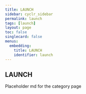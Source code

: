 ```yaml
---
title: LAUNCH
sidebar: cyclr_sidebar
permalink: launch
tags: [launch]
layout: page
toc: false
singlecard: false
menus:
  embedding:
    title: LAUNCH
    identifier: launch
---
```

## LAUNCH

Placeholder md for the category page

